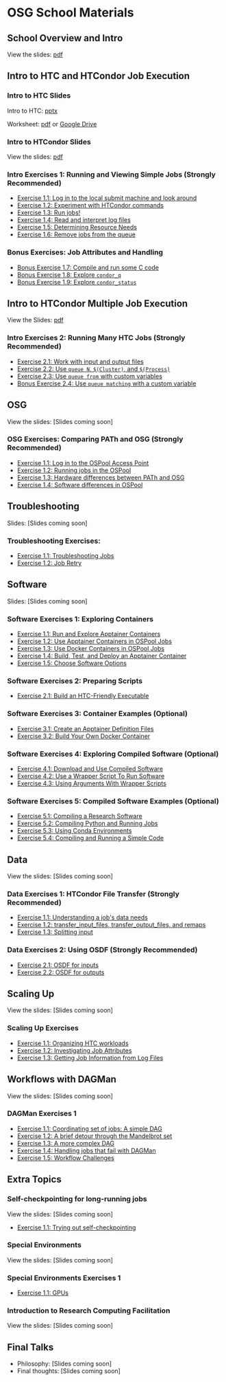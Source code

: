 # OSG School Materials

## School Overview and Intro

View the slides:
[pdf](welcome/files/osgs24-day1-part1-welcome-timc.pdf)

## Intro to HTC and HTCondor Job Execution

### Intro to HTC Slides

Intro to HTC: [pptx](htcondor/osgschool24-htc-intro.pptx)

Worksheet: [pdf](htcondor/HTC-List-Of-Jobs.pdf) or [Google Drive](https://docs.google.com/presentation/d/1DnJMOuw0YjuVg70vCvafXlJUm4k5Ovv7Zd1SJbfk6hU/edit?usp=sharing)

### Intro to HTCondor Slides

View the slides: [pdf](htcondor/files/osgus24-htc-htcondor.pdf)
<!--
[PowerPoint](htcondor/files/osgus22-htc-htcondor.pptx))
-->

### Intro Exercises 1: Running and Viewing Simple Jobs (Strongly Recommended)

- [Exercise 1.1: Log in to the local submit machine and look around](htcondor/part1-ex1-login.md)
- [Exercise 1.2: Experiment with HTCondor commands](htcondor/part1-ex2-commands.md)
- [Exercise 1.3: Run jobs!](htcondor/part1-ex3-jobs.md)
- [Exercise 1.4: Read and interpret log files](htcondor/part1-ex4-logs.md)
- [Exercise 1.5: Determining Resource Needs](htcondor/part1-ex5-request.md)
- [Exercise 1.6: Remove jobs from the queue](htcondor/part1-ex6-remove.md)

### Bonus Exercises: Job Attributes and Handling

- [Bonus Exercise 1.7: Compile and run some C code](htcondor/part1-ex7-compile.md)
- [Bonus Exercise 1.8: Explore `condor_q`](htcondor/part1-ex8-queue.md)
- [Bonus Exercise 1.9: Explore `condor_status`](htcondor/part1-ex9-status.md)

## Intro to HTCondor Multiple Job Execution

View the Slides: [pdf](htcondor/files/osgus24-htc-htcondor-multiple-jobs.pdf)


### Intro Exercises 2: Running Many HTC Jobs (Strongly Recommended)

- [Exercise 2.1: Work with input and output files](htcondor/part2-ex1-files.md)
- [Exercise 2.2: Use `queue N`, `$(Cluster)`, and `$(Process)`](htcondor/part2-ex2-queue-n.md)
- [Exercise 2.3: Use `queue from` with custom variables](htcondor/part2-ex3-queue-from.md)
- [Bonus Exercise 2.4: Use `queue matching` with a custom variable](htcondor/part2-ex4-queue-matching.md)


## OSG

View the slides:
[Slides coming soon]

### OSG Exercises: Comparing PATh and OSG (Strongly Recommended)

- [Exercise 1.1: Log in to the OSPool Access Point](osg/part1-ex1-login-scp.md)
- [Exercise 1.2: Running jobs in the OSPool](osg/part1-ex2-submit-osg.md)
- [Exercise 1.3: Hardware differences between PATh and OSG](osg/part1-ex3-hardware-diffs.md)
- [Exercise 1.4: Software differences in OSPool](osg/part1-ex4-software-diffs.md)

## Troubleshooting

Slides: [Slides coming soon]

### Troubleshooting Exercises: 

- [Exercise 1.1: Troubleshooting Jobs](troubleshooting/part1-ex1-troubleshooting.md)
- [Exercise 1.2: Job Retry](troubleshooting/part1-ex2-job-retry.md)

## Software

Slides: [Slides coming soon]

### Software Exercises 1: Exploring Containers

- [Exercise 1.1: Run and Explore Apptainer Containers](software/part1-ex1-run-apptainer.md)
- [Exercise 1.2: Use Apptainer Containers in OSPool Jobs](software/part1-ex2-apptainer-jobs.md)
- [Exercise 1.3: Use Docker Containers in OSPool Jobs](software/part1-ex3-docker-jobs.md)
- [Exercise 1.4: Build, Test, and Deploy an Apptainer Container](software/part1-ex4-apptainer-build.md)
- [Exercise 1.5: Choose Software Options](software/part1-ex5-pick-an-option.md)

### Software Exercises 2: Preparing Scripts
- [Exercise 2.1: Build an HTC-Friendly Executable](software/part2-ex1-build-executable.md)

### Software Exercises 3: Container Examples (Optional)

- [Exercise 3.1: Create an Apptainer Definition Files](software/part3-ex1-apptainer-recipes.md)
- [Exercise 3.2: Build Your Own Docker Container](software/part3-ex2-docker-build.md)

### Software Exercises 4: Exploring Compiled Software (Optional)

- [Exercise 4.1: Download and Use Compiled Software](software/part4-ex1-download.md)
- [Exercise 4.2: Use a Wrapper Script To Run Software](software/part4-ex2-wrapper.md)
- [Exercise 4.3: Using Arguments With Wrapper Scripts](software/part4-ex3-arguments.md)

### Software Exercises 5: Compiled Software Examples (Optional)

- [Exercise 5.1: Compiling a Research Software](software/part5-ex1-prepackaged.md)
- [Exercise 5.2: Compiling Python and Running Jobs](software/part5-ex2-python.md)
- [Exercise 5.3: Using Conda Environments](software/part5-ex3-conda.md)
- [Exercise 5.4: Compiling and Running a Simple Code](software/part5-ex4-compiling.md)


## Data

View the slides: [Slides coming soon]

### Data Exercises 1: HTCondor File Transfer (Strongly Recommended)

- [Exercise 1.1: Understanding a job's data needs](data/part1-ex1-data-needs.md)
- [Exercise 1.2: transfer\_input\_files, transfer\_output\_files, and remaps](data/part1-ex2-file-transfer.md)
- [Exercise 1.3: Splitting input](data/part1-ex3-blast-split.md)

### Data Exercises 2: Using OSDF (Strongly Recommended)

- [Exercise 2.1: OSDF for inputs](data/part2-ex1-osdf-inputs.md)
- [Exercise 2.2: OSDF for outputs](data/part2-ex2-osdf-outputs.md)


## Scaling Up

View the slides: [Slides coming soon]

### Scaling Up Exercises

-   [Exercise 1.1: Organizing HTC workloads](scaling/part1-ex1-organization.md)
-   [Exercise 1.2: Investigating Job Attributes](scaling/part1-ex2-job-attributes.md)
-   [Exercise 1.3: Getting Job Information from Log Files](scaling/part1-ex3-log-files.md)


## Workflows with DAGMan

View the slides: [Slides coming soon]

### DAGMan Exercises 1

- [Exercise 1.1: Coordinating set of jobs: A simple DAG](workflows/part1-ex1-simple-dag.md)
- [Exercise 1.2: A brief detour through the Mandelbrot set](workflows/part1-ex2-mandelbrot.md)
- [Exercise 1.3: A more complex DAG](workflows/part1-ex3-complex-dag.md)
- [Exercise 1.4: Handling jobs that fail with DAGMan](workflows/part1-ex4-failed-dag.md)
- [Exercise 1.5: Workflow Challenges](workflows/part1-ex5-challenges.md)

## Extra Topics

<!-- BEGIN EXTRA TOPICS THAT ARE NOT READY YET


### Containers (and GPUs?)

View the slides
([PDF](gpus/files/osgvsp21-gpus-containers.pdf),
[PowerPoint](gpus/files/osgvsp21-gpus-containers.pptx))

- [Exercise 1.1: Containers Overview](gpus/part1-ex1-containers-overview.md)
- [Exercise 1.2: Running a CPU job](gpus/part1-ex2-cpu-jobs.md)
- [Exercise 1.3: Running a GPU job](gpus/part1-ex3-gpu-jobs.md)

END EXTRA TOPICS THAT ARE NOT READY YET -->

### Self-checkpointing for long-running jobs

View the slides: [Slides coming soon]

-   [Exercise 1.1: Trying out self-checkpointing](checkpoint/part1-ex1-checkpointing.md)


### Special Environments

View the slides: [Slides coming soon]

### Special Environments Exercises 1

- [Exercise 1.1: GPUs](special/part1-ex1-gpus.md)

### Introduction to Research Computing Facilitation

View the slides: [Slides coming soon]

## Final Talks

*   Philosophy: [Slides coming soon]
*   Final thoughts: [Slides coming soon]
